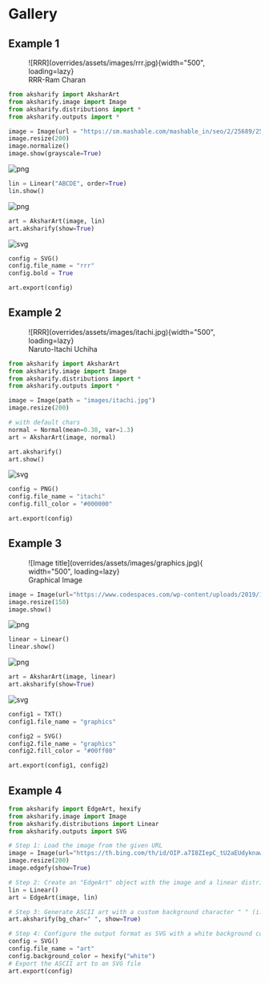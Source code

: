 # Gallery

## Example 1

<!-- ![RRR](https://sm.mashable.com/mashable_in/seo/2/25689/25689_nevk.jpg){width="400", loading=lazy, align=left} -->

<figure markdown>
  ![RRR](overrides/assets/images/rrr.jpg){width="500", loading=lazy}
  <figcaption>RRR-Ram Charan</figcaption>
</figure>

```python
from aksharify import AksharArt
from aksharify.image import Image
from aksharify.distributions import *
from aksharify.outputs import *
```

```python
image = Image(url = "https://sm.mashable.com/mashable_in/seo/2/25689/25689_nevk.jpg")
image.resize(200)
image.normalize()
image.show(grayscale=True)
```
    
![png](overrides/assets/images/output_3_0.png)

```python
lin = Linear("ABCDE", order=True)
lin.show()
```
    
![png](overrides/assets/images/output_5_0.png)
    

```python
art = AksharArt(image, lin)
art.aksharify(show=True)
```

![svg](overrides/assets/images/output_7_0.svg)


```python
config = SVG()
config.file_name = "rrr"
config.bold = True
```

```python
art.export(config)
```

## Example 2

<figure markdown>
  ![RRR](overrides/assets/images/itachi.jpg){width="500", loading=lazy}
  <figcaption>Naruto-Itachi Uchiha</figcaption>
</figure>

```python
from aksharify import AksharArt
from aksharify.image import Image
from aksharify.distributions import *
from aksharify.outputs import *
```

```python
image = Image(path = "images/itachi.jpg")
image.resize(200)
```

```python
# with default chars
normal = Normal(mean=0.38, var=1.3)
art = AksharArt(image, normal)
```

```python
art.aksharify()
art.show()
```
    
![svg](overrides/assets/images/output_21_0.svg)


```python
config = PNG()
config.file_name = "itachi"
config.fill_color = "#000000"
```


```python
art.export(config)
```

## Example 3

<figure markdown>
  ![Image title](overrides/assets/images/graphics.jpg){ width="500", loading=lazy}
  <figcaption>Graphical Image</figcaption>
</figure>


```python
image = Image(url="https://www.codespaces.com/wp-content/uploads/2019/12/GraphicDesign.jpg")
image.resize(150)
image.show()
```
    
![png](overrides/assets/images/output_12_0.png)


```python
linear = Linear()
linear.show()
```
    
![png](overrides/assets/images/output_13_0.png)


```python
art = AksharArt(image, linear)
art.aksharify(show=True)
```
    
![svg](overrides/assets/images/output_14_0.svg)


```python
config1 = TXT()
config1.file_name = "graphics"
```

```python
config2 = SVG()
config2.file_name = "graphics"
config2.fill_color = "#00ff00"
```

```python
art.export(config1, config2)
```

## Example 4

```python
from aksharify import EdgeArt, hexify
from aksharify.image import Image
from aksharify.distributions import Linear
from aksharify.outputs import SVG

# Step 1: Load the image from the given URL
image = Image(url="https://th.bing.com/th/id/OIP.a7I8ZIepC_tU2aEUdyknawHaEP?pid=ImgDet&rs=1")
image.resize(200)
image.edgefy(show=True)

# Step 2: Create an "EdgeArt" object with the image and a linear distribution
lin = Linear()
art = EdgeArt(image, lin)

# Step 3: Generate ASCII art with a custom background character " " (i.e. non-edge pixel)
art.aksharify(bg_char=" ", show=True)

# Step 4: Configure the output format as SVG with a white background color using the "hexify" function to convert the color name to a hex code
config = SVG()
config.file_name = "art"
config.background_color = hexify("white")
# Export the ASCII art to an SVG file
art.export(config)
```